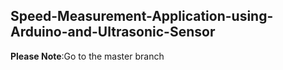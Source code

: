 ## Speed-Measurement-Application-using-Arduino-and-Ultrasonic-Sensor
**Please Note**:Go to the master branch 
